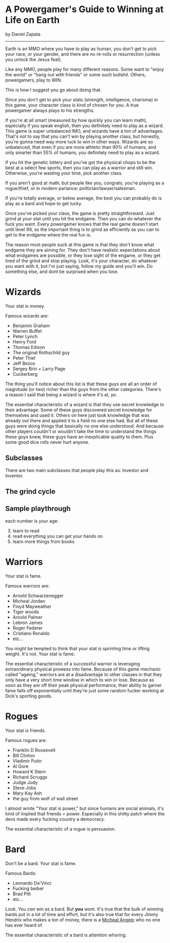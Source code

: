 # A Powergamer's Guide to Winning at Life on Earth

by Daniel Zapata

---

Earth is an MMO where you have to play as human, you don't get to pick your race, or your gender, and there are no re-rolls or resurrection (unless you unlock the Jesus feat).

Like any MMO, people play for many different reasons. Some want to "enjoy the world" or "hang out with friends" or some such bullshit. Others, powergamers, play to WIN.

This is how I suggest you go about doing that.

Since you don't get to pick your stats (strength, intelligence, charisma) in this game, your character class is kind of chosen for you. A true powergamer always plays to his strengths.

If you're at all smart (measured by how quickly you can learn math), especially if you speak english, then you definitely need to play as a wizard. This game is super unbalanced IMO, and wizards have a ton of advantages. That's not to say that you can't win by playing another class, but honestly, you're gonna need way more luck to win in other ways. Wizards are so unbalanced, that even if you are more athletic than 90% of humans, and only smarter than 55% of humans, you definitely need to play as a wizard.

If you hit the genetic lottery and you've got the physical chops to be the best at a select few sports, then you can play as a warrior and still win. Otherwise, you're wasting your time, pick another class.

If you aren't good at math, but people like you, congrats, you're playing as a rogue/thief, or in modern parlance: politician/lawyer/salesman.

If you're totally average, or below average, the best you can probably do is play as a bard and hope to get lucky.

Once you've picked your class, the game is pretty straightforward. Just grind at your stat until you hit the endgame. Then you can do whatever the fuck you want. Every powergamer knows that the real game doesn't start until level 99, so the important thing is to grind as efficiently as you can to get to the endgame where the real fun is.

The reason most people suck at this game is that they don't know what endgame they are aiming for. They don't have realistic expectations about what endgames are possible, or they lose sight of the engame, or they get tired of the grind and stop playing. Look, it's your character, do whatever you want with it, but I'm just saying, follow my guide and you'll win. Do something else, and dont be surprised when you lose.

# Wizards

Your stat is money.

Famous wizards are:
- Benjamin Graham
- Warren Buffet
- Peter Lynch
- Henry Ford
- Thomas Edison
- The original Rothschild guy
- Peter Thiel
- Jeff Bezos
- Sergey Brin + Larry Page
- Cuckerberg

The thing you'll notice about this list is that these guys are all an order of magnitude (or two) richer than the guys from the other categories. There's a reason I said that being a wizard is where it's at, yo.

The essential characteristic of a wizard is that they use secret knowledge to their advantage. Some of these guys discovered secret knowledge for themselves and used it. Others on here just took knowledge that was already out there and applied it to a field no one else had. But all of these guys were doing things that basically no one else understood. And because other players couldn't or wouldn't take the time to understand the things these guys knew, these guys have an inexplicable quality to them. Plus some good dice rolls never hurt anyone.

## Subclasses

There are two main subclasses that people play this as: Investor and Inventor.

## The grind cycle

## Sample playthrough

each number is your age:

3. learn to read
4. read everything you can get your hands on
5. learn more things from books


# Warriors

Your stat is fame.

Famous warriors are:
- Arnold Schwarzenegger
- Micheal Jordan
- Floyd Mayweather
- Tiger woods
- Arnold Palmer
- Lebron James
- Roger Federer
- Cristiano Ronaldo
- etc...

You might be tempted to think that your stat is sprinting time or lifting weight. It's not. Your stat is fame.

The essential characteristic of a successful warrior is leveraging extraordinary physical prowess into fame. Because of this game mechanic called "ageing," warriors are at a disadvantage to other classes in that they only have a very short time window in which to win or lose. Because as soon as they are off their peak physical performance, their ability to garner fame falls off exponentially until they're just some random fucker working at Dick's sporting goods.

# Rogues

Your stat is friends.

Famous rogues are:
- Franklin D Roosevelt
- Bill Clinton
- Vladimir Putin
- Al Gore
- Howard K Stern
- Richard Scruggs
- Judge Judy
- Steve Jobs
- Mary Kay Ash
- the guy from wolf of wall street

I almost wrote "Your stat is power," but since humans are social animals, it's kind of implied that friends = power. Especially in this shitty patch where the devs made every fucking country a democracy.

The essential characteristic of a rogue is persuasion.

# Bard

Don't be a bard. Your stat is fame.

Famous Bards:
- Leonardo Da'Vinci
- Fucking beiber
- Brad Pitt
- etc...

Look. You *can* win as a bard. But **you** wont. It's true that the bulk of winning bards put in a lot of time and effort, but it's also true that for every Jimmy Hendrix who makes a ton of money, there is a [Micheal Angelo](https://en.wikipedia.org/wiki/Michael_Angelo_Batio) who no one has ever heard of.

The essential characteristic of a bard is attention whoring. 
